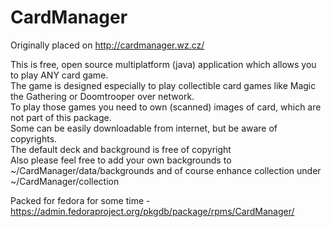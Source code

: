 # CardManager

Originally placed on http://cardmanager.wz.cz/

This is free, open source multiplatform (java) application which allows you to play ANY card game.  <br />
The game is designed especially to play collectible card games like Magic the Gathering or Doomtrooper over network.  <br />
To play those games you need to own (scanned) images of card, which are not part of this package.  <br />
Some can be easily downloadable from internet, but be aware of copyrights.  <br />
The default deck and background is free of copyright  <br />
Also please feel free to add your own backgrounds to ~/CardManager/data/backgrounds and of course enhance collection under ~/CardManager/collection  <br />

Packed for fedora for some time - https://admin.fedoraproject.org/pkgdb/package/rpms/CardManager/
